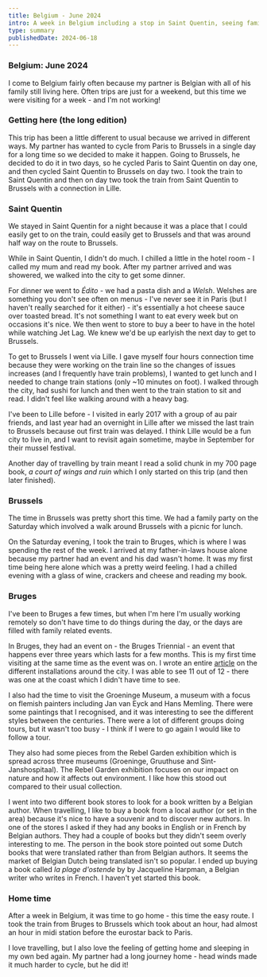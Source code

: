 ```yaml
---
title: Belgium - June 2024
intro: A week in Belgium including a stop in Saint Quentin, seeing family and the Bruges Triennial
type: summary
publishedDate: 2024-06-18
---
```


### Belgium: June 2024

I come to Belgium fairly often because my partner is Belgian with all of his family still living here. Often trips are just for a weekend, but this time we were visiting for a week - and I'm not working!

### Getting here (the long edition)

This trip has been a little different to usual because we arrived in different ways. My partner has wanted to cycle from Paris to Brussels in a single day for a long time so we decided to make it happen. Going to Brussels, he decided to do it in two days, so he cycled Paris to Saint Quentin on day one, and then cycled Saint Quentin to Brussels on day two. I took the train to Saint Quentin and then on day two took the train from Saint Quentin to Brussels with a connection in Lille.

### Saint Quentin

We stayed in Saint Quentin for a night because it was a place that I could easily get to on the train, could easily get to Brussels and that was around half way on the route to Brussels.

While in Saint Quentin, I didn't do much. I chilled a little in the hotel room - I called my mum and read my book. After my partner arrived and was showered, we walked into the city to get some dinner.

For dinner we went to _Édito_ - we had a pasta dish and a _Welsh_. Welshes are something you don't see often on menus - I've never see it in Paris (but I haven't really searched for it either) - it's essentially a hot cheese sauce over toasted bread. It's not something I want to eat every week but on occasions it's nice. We then went to store to buy a beer to have in the hotel while watching Jet Lag. We knew we'd be up earlyish the next day to get to Brussels.

To get to Brussels I went via Lille. I gave myself four hours connection time because they were working on the train line so the changes of issues increases (and I frequently have train problems), I wanted to get lunch and I needed to change train stations (only ~10 minutes on foot). I walked through the city, had sushi for lunch and then went to the train station to sit and read. I didn't feel like walking around with a heavy bag.

I've been to Lille before - I visited in early 2017 with a group of au pair friends, and last year had an overnight in Lille after we missed the last train to Brussels because out first train was delayed. I think Lille would be a fun city to live in, and I want to revisit again sometime, maybe in September for their mussel festival.

Another day of travelling by train meant I read a solid chunk in my 700 page book, _a court of wings and ruin_ which I only started on this trip (and then later finished).

### Brussels

The time in Brussels was pretty short this time. We had a family party on the Saturday which involved a walk around Brussels with a picnic for lunch.

On the Saturday evening, I took the train to Bruges, which is where I was spending the rest of the week. I arrived at my father-in-laws house alone because my partner had an event and his dad wasn't home. It was my first time being here alone which was a pretty weird feeling. I had a chilled evening with a glass of wine, crackers and cheese and reading my book.

### Bruges

I've been to Bruges a few times, but when I'm here I'm usually working remotely so don't have time to do things during the day, or the days are filled with family related events.

In Bruges, they had an event on - the Bruges Triennial - an event that happens ever three years which lasts for a few months. This is my first time visiting at the same time as the event was on. I wrote an entire [article](https://abisummers.com/articles/museums/bruges-triennial/) on the different installations around the city. I was able to see 11 out of 12 - there was one at the coast which I didn't have time to see.

I also had the time to visit the Groeninge Museum, a museum with a focus on flemish painters including Jan van Eyck and Hans Memling. There were some paintings that I recognised, and it was interesting to see the different styles between the centuries. There were a lot of different groups doing tours, but it wasn't too busy - I think if I were to go again I would like to follow a tour.

They also had some pieces from the Rebel Garden exhibition which is spread across three museums (Groeninge, Gruuthuse and Sint-Janshospitaal). The Rebel Garden exhibition focuses on our impact on nature and how it affects out environment. I like how this stood out compared to their usual collection.

I went into two different book stores to look for a book written by a Belgian author. When travelling, I like to buy a book from a local author (or set in the area) because it's nice to have a souvenir and to discover new authors. In one of the stores I asked if they had any books in English or in French by Belgian authors. They had a couple of books but they didn't seem overly interesting to me. The person in the book store pointed out some Dutch books that were translated rather than from Belgian authors. It seems the market of Belgian Dutch being translated isn't so popular. I ended up buying a book called _la plage d'ostende_ by by Jacqueline Harpman, a Belgian writer who writes in French. I haven't yet started this book.

### Home time

After a week in Belgium, it was time to go home - this time the easy route. I took the train from Bruges to Brussels which took about an hour, had almost an hour in midi station before the eurostar back to Paris.

I love travelling, but I also love the feeling of getting home and sleeping in my own bed again. My partner had a long journey home - head winds made it much harder to cycle, but he did it!
